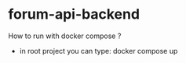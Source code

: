 ﻿# forum-api-backend
How to run with docker compose ?
- in root project you can type: docker compose up

